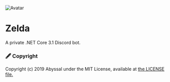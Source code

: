 ![Avatar](https://d.lu.je/avatar/532099058941034498?size=256) 
# Zelda

A private .NET Core 3.1 Discord bot.

### 🖋 Copyright
Copyright (c) 2019 Abyssal under the MIT License, available at [the LICENSE file.](LICENSE.md)  
